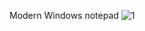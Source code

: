 Modern Windows notepad
![1](https://user-images.githubusercontent.com/61477088/202563583-07fcd951-5ef2-48eb-8882-8638c7cf9b52.png)

